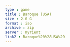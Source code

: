 ```yaml
---
type : game
title : Baroque (USA)
size : 2.0 G
format : iso
archive : zip
server : myrient
link2 : Baroque%20%28USA%29
---
```

